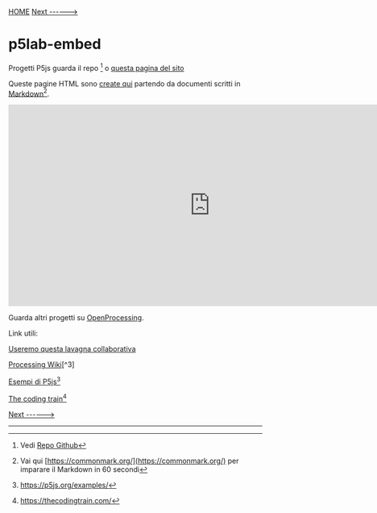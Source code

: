 [HOME](https://omartek.github.io/p5lab-embed/)    [Next ------>](./immagini.md)

# p5lab-embed

Progetti P5js guarda il repo [^1] o [questa pagina del sito](./script.md)

Queste pagine HTML sono [create qui](https://github.com/omartek/p5lab-embed) partendo da documenti scritti in [Markdown](https://commonmark.org/)[^2].

<iframe src="https://preview.p5js.org/lazzariomar/embed/NQGn0oYx9" width="800" height="400" style="border:none;"></iframe>

Guarda altri progetti su [OpenProcessing](https://openprocessing.org/).

Link utili:

[Useremo questa lavagna collaborativa](https://wbo.ophir.dev/boards/u4fn6g-WAcvpA0JPAGyHWSsda5tMpHOkxNTmhVKH2yo-)

[Processing Wiki](https://en.wikipedia.org/wiki/Processing_(programming_language)#p5.js)[^3]

[Esempi di P5js](https://p5js.org/examples/)[^4]

[The coding train](https://thecodingtrain.com/)[^5]

[Next ------>](./immagini.md)

---
[^1]: Vedi [Repo Github](https://github.com/omartek/p5js-lab)
[^2]: Vai qui [https://commonmark.org/](https://commonmark.org/) per imparare il Markdown in 60 secondi
[^3]: https://en.wikipedia.org/wiki/Processing_(programming_language)#p5.js
[^4]: https://p5js.org/examples/
[^5]: https://thecodingtrain.com/
